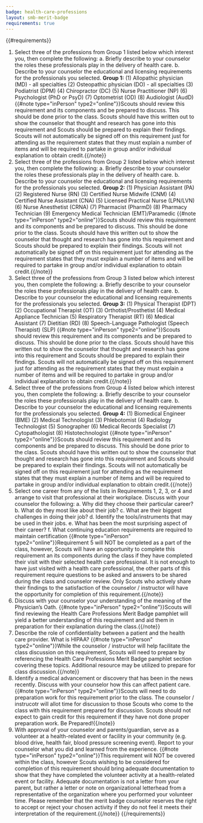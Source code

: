 ```yaml
---
badge: health-care-professions
layout: smb-merit-badge
requirements: true
---
```


{{#requirements}}
1. Select three of the professions from Group 1 listed below which interest you, then complete the following:
    a. Briefly describe to your counselor the roles these professionals play in the delivery of health care.
    b. Describe to your counselor the educational and licensing requirements for the professionals you selected.
        **Group 1:**
            (1) Allopathic physician (MD) - all specialties
            (2) Osteopathic physician (DO) - all specialties
            (3) Podiatrist (DPM)
            (4) Chiropractor (DC)
            (5) Nurse Practitioner (NP)
            (6) Psychologist (PhD or PsyD)
            (7) Optometrist (OD)
            (8) Audiologist (AudD)
    {{#note type="inPerson" type2="online"}}Scouts should review this requirement and its components and be prepared to discuss. This should be done prior to the class. Scouts should have this written out to show the counselor that thought and research has gone into this requirement and Scouts should be prepared to explain their findings. Scouts will not automatically be signed off on this requirement just for attending as the requirement states that they must explain a number of items and will be required to partake in group and/or individual explanation to obtain credit.{{/note}}
2. Select three of the professions from Group 2 listed below which interest you, then complete the following:
    a. Briefly describe to your counselor the roles these professionals play in the delivery of health care.
    b. Describe to your counselor the educational and licensing requirements for the professionals you selected.
        **Group 2:**
            (1) Physician Assistant (PA)
            (2) Registered Nurse (RN)
            (3) Certified Nurse Midwife (CNM)
            (4) Certified Nurse Assistant (CNA)
            (5) Licensed Practical Nurse (LPN/LVN)
            (6) Nurse Anesthetist (CRNA)
            (7) Pharmacist (PharmD)
            (8) Pharmacy Technician
            (9) Emergency Medical Technician (EMT)/Paramedic
    {{#note type="inPerson" type2="online"}}Scouts should review this requirement and its components and be prepared to discuss. This should be done prior to the class. Scouts should have this written out to show the counselor that thought and research has gone into this requirement and Scouts should be prepared to explain their findings. Scouts will not automatically be signed off on this requirement just for attending as the requirement states that they must explain a number of items and will be required to partake in group and/or individual explanation to obtain credit.{{/note}}
3. Select three of the professions from Group 3 listed below which interest you, then complete the following:
    a. Briefly describe to your counselor the roles these professionals play in the delivery of health care.
    b. Describe to your counselor the educational and licensing requirements for the professionals you selected.
        **Group 3:**
            (1) Physical Therapist (DPT)
            (2) Occupational Therapist (OT)
            (3) Orthotist/Prosthetist
            (4) Medical Appliance Technician
            (5) Respiratory Therapist (RT)
            (6) Medical Assistant
            (7) Dietitian (RD)
            (8) Speech-Language Pathologist (Speech Therapist) (SLP)
    {{#note type="inPerson" type2="online"}}Scouts should review this requirement and its components and be prepared to discuss. This should be done prior to the class. Scouts should have this written out to show the counselor that thought and research has gone into this requirement and Scouts should be prepared to explain their findings. Scouts will not automatically be signed off on this requirement just for attending as the requirement states that they must explain a number of items and will be required to partake in group and/or individual explanation to obtain credit.{{/note}}
4. Select three of the professions from Group 4 listed below which interest you, then complete the following:
    a. Briefly describe to your counselor the roles these professionals play in the delivery of health care.
    b. Describe to your counselor the educational and licensing requirements for the professionals you selected.
        **Group 4:**
            (1) Biomedical Engineer (BME)
            (2) Medical Technologist
            (3) Phlebotomist
            (4) Radiology Technologist
            (5) Sonographer
            (6) Medical Records Specialist
            (7) Cytopathologist
            (8) Histotechnologist
    {{#note type="inPerson" type2="online"}}Scouts should review this requirement and its components and be prepared to discuss. This should be done prior to the class. Scouts should have this written out to show the counselor that thought and research has gone into this requirement and Scouts should be prepared to explain their findings. Scouts will not automatically be signed off on this requirement just for attending as the requirement states that they must explain a number of items and will be required to partake in group and/or individual explanation to obtain credit.{{/note}}
5. Select one career from any of the lists in Requirements 1, 2, 3, or 4 and arrange to visit that professional at their workplace. Discuss with your counselor the following:
    a. Why did they choose their particular career?
    b. What do they most like about their job?
    c. What are their biggest challenges in doing their job?
    d. Identify the tools/instruments that may be used in their jobs.
    e. What has been the most surprising aspect of their career?
    f. What continuing education requirements are required to maintain certification
    {{#note type="inPerson" type2="online"}}Requirement 5 will NOT be completed as a part of the class, however, Scouts will have an opportunity to complete this requirement an its components during the class if they have completed their visit with their selected health care professional. It is not enough to have just visited with a health care professional, the other parts of this requirement require questions to be asked and answers to be shared during the class and counselor review. Only Scouts who actively share their findings to the satisfaction of the counselor / instructor will have the opportunity for completion of this requirement.{{/note}}
6. Discuss with your counselor your understanding of the meaning of the Physician’s Oath.
    {{#note type="inPerson" type2="online"}}Scouts will find reviewing the Health Care Professions Merit Badge pamphlet will yield a better understanding of this requirement and aid them in preparation for their explanation during the class.{{/note}}
7. Describe the role of confidentiality between a patient and the health care provider. What is HIPAA?
    {{#note type="inPerson" type2="online"}}While the counselor / instructor will help facilitate the class discussion on this requirement, Scouts will need to prepare by referencing the Health Care Professions Merit Badge pamphlet section covering these topics. Additional resource may be utilized to prepare for class discussion.{{/note}}
8. Identify a medical advancement or discovery that has been in the news recently. Discuss with your counselor how this can affect patient care.
    {{#note type="inPerson" type2="online"}}Scouts will need to do preparation work for this requirement prior to the class.  The counselor / instrucotr will allot time for discussion to those Scouts who come to the class with this requirement prepared for discussion.  Scouts should not expect to gain credit for this requirement if they have not done proper preparation work. Be Prepared!{{/note}}
9. With approval of your counselor and parents/guardian, serve as a volunteer at a health-related event or facility in your community (e.g. blood drive, health fair, blood pressure screening event). Report to your counselor what you did and learned from the experience.
    {{#note type="inPerson" type2="online"}}This requirement will NOT be covered within the class, however Scouts wishing to be considered for completion of this requirement should bring adequate documentation to show that they have completed the volunteer activity at a health-related event or facility. Adequate documentation is not a letter from your parent, but rather a letter or note on organizational letterhead from a representative of the organization where you performed your volunteer time. Please remember that the merit badge counselor reserves the right to accept or reject your chosen activity if they do not feel it meets their interpretation of the requirement.{{/note}}
{{/requirements}}
